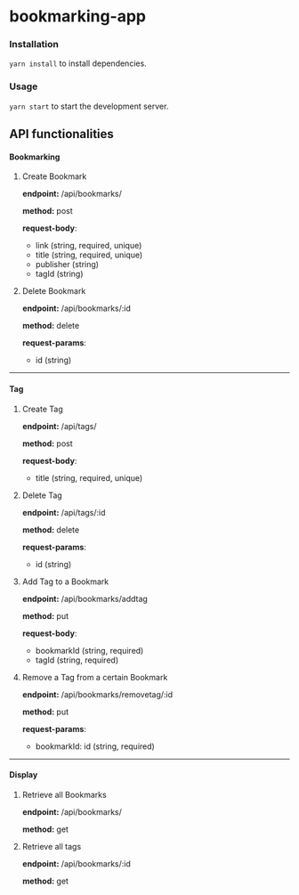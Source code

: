 # bookmarking-app

### Installation
`yarn install` to install dependencies.

### Usage
`yarn start` to start the development server.

## API functionalities

#### Bookmarking

1. Create Bookmark
  
    **endpoint:** /api/bookmarks/
    
    **method:** post
    
    **request-body**:
    + link (string, required, unique)
    + title (string, required, unique)
    + publisher (string)
    + tagId (string)

    
2. Delete Bookmark
  
    **endpoint:** /api/bookmarks/:id
    
    **method:** delete
    
    **request-params**:
    + id (string)
    
- - -

#### Tag

1. Create Tag
  
    **endpoint:** /api/tags/
    
    **method:** post
    
    **request-body**:
    + title (string, required, unique)

    
2. Delete Tag
  
    **endpoint:** /api/tags/:id
    
    **method:** delete
    
    **request-params**:
    + id (string)
    
3. Add Tag to a Bookmark

    **endpoint:** /api/bookmarks/addtag
    
    **method:** put
    
    **request-body**:
    + bookmarkId (string, required)
    + tagId (string, required)

4. Remove a Tag from a certain Bookmark

    **endpoint:** /api/bookmarks/removetag/:id
    
    **method:** put
    
    **request-params**:
    + bookmarkId: id (string, required)

- - -

#### Display

1. Retrieve all Bookmarks
  
    **endpoint:** /api/bookmarks/
    
    **method:** get

    
2. Retrieve all tags
  
    **endpoint:** /api/bookmarks/:id
    
    **method:** get

